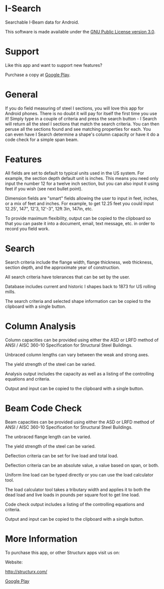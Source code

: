 I-Search
========

Searchable I-Beam data for Android.

This software is made available under the [GNU Public License version 3.0](http://www.gnu.org/licenses/gpl.txt).


Support
=======

Like this app and want to support new features?  

Purchase a copy at [Google Play](https://play.google.com/store/apps/developer?id=STRUCTURX+LLC).



General
=======
If you do field measuring of steel I sections, you will love this app for Android phones. There is no doubt it will pay for itself the first time you use it! Simply type in a couple of criteria and press the search button - I Search will return all the steel I sections that match the search criteria. You can then peruse all the sections found and see matching properties for each. You can even have I Search determine a shape's column capacity or have it do a code check for a simple span beam.	

Features
========
All fields are set to default to typical units used in the US system. For example, the section depth default unit is inches. This means you need only input the number 12 for a twelve inch section, but you can also input it using feet if you wish (see next bullet point).

Dimension fields are "smart" fields allowing the user to input in feet, inches, or a mix of feet and inches. For example, to get 12.25 feet you could input 12.25', 147", 12'3, 12'-3", 12ft 3in, 147in, etc.

To provide maximum flexibility, output can be copied to the clipboard so that you can paste it into a document, email, text message, etc. in order to record you field work.


Search
======
Search criteria include the flange width, flange thickness, web thickness, section depth, and the approximate year of construction.

All search criteria have tolerances that can be set by the user.

Database includes current and historic I shapes back to 1873 for US rolling mills.

The search criteria and selected shape information can be copied to the clipboard with a single button.


Column Analysis
===============
Column capacities can be provided using either the ASD or LRFD method of ANSI / AISC 360-10 Specification for Structural Steel Buildings.

Unbraced column lengths can vary between the weak and strong axes.

The yield strength of the steel can be varied.

Analysis output includes the capacity as well as a listing of the controlling equations and criteria.

Output and input can be copied to the clipboard with a single button.


Beam Code Check
===============
Beam capacities can be provided using either the ASD or LRFD method of ANSI / AISC 360-10 Specification for Structural Steel Buildings.

The unbraced flange length can be varied.

The yield strength of the steel can be varied.

Deflection criteria can be set for live load and total load.

Deflection criteria can be an absolute value, a value based on span, or both.

Uniform line load can be typed directly or you can use the load calculator tool.

The load calculator tool takes a tributary width and applies it to both the dead load and live loads in pounds per square foot to get line load.

Code check output includes a listing of the controlling equations and criteria.

Output and input can be copied to the clipboard with a single button.



More Information
================

To purchase this app, or other Structurx apps visit us on:

Website:

http://structurx.com/

[Google Play](https://play.google.com/store/apps/developer?id=STRUCTURX+LLC)
